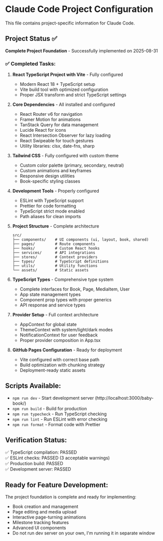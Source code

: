 # Claude Code Project Configuration

This file contains project-specific information for Claude Code.

## Project Status ✅

**Complete Project Foundation** - Successfully implemented on 2025-08-31

### ✅ Completed Tasks:

1. **React TypeScript Project with Vite** - Fully configured
   - Modern React 18 + TypeScript setup
   - Vite build tool with optimized configuration
   - Proper JSX transform and strict TypeScript settings

2. **Core Dependencies** - All installed and configured
   - React Router v6 for navigation
   - Framer Motion for animations  
   - TanStack Query for data management
   - Lucide React for icons
   - React Intersection Observer for lazy loading
   - React Swipeable for touch gestures
   - Utility libraries: clsx, date-fns, sharp

3. **Tailwind CSS** - Fully configured with custom theme
   - Custom color palette (primary, secondary, neutral)
   - Custom animations and keyframes
   - Responsive design utilities
   - Book-specific styling classes

4. **Development Tools** - Properly configured
   - ESLint with TypeScript support
   - Prettier for code formatting
   - TypeScript strict mode enabled
   - Path aliases for clean imports

5. **Project Structure** - Complete architecture
   ```
   src/
   ├── components/    # UI components (ui, layout, book, shared)
   ├── pages/         # Route components
   ├── hooks/         # Custom React hooks
   ├── services/      # API integrations
   ├── stores/        # Context providers
   ├── types/         # TypeScript definitions
   ├── utils/         # Utility functions
   └── assets/        # Static assets
   ```

6. **TypeScript Types** - Comprehensive type system
   - Complete interfaces for Book, Page, MediaItem, User
   - App state management types
   - Component prop types with proper generics
   - API response and service types

7. **Provider Setup** - Full context architecture
   - AppContext for global state
   - ThemeContext with system/light/dark modes
   - NotificationContext for user feedback
   - Proper provider composition in App.tsx

8. **GitHub Pages Configuration** - Ready for deployment
   - Vite configured with correct base path
   - Build optimization with chunking strategy
   - Deployment-ready static assets

## Scripts Available:

- `npm run dev` - Start development server (http://localhost:3000/baby-book/)
- `npm run build` - Build for production
- `npm run typecheck` - Run TypeScript checking  
- `npm run lint` - Run ESLint with error checking
- `npm run format` - Format code with Prettier

## Verification Status:

✅ TypeScript compilation: PASSED  
✅ ESLint checks: PASSED (3 acceptable warnings)  
✅ Production build: PASSED  
✅ Development server: PASSED  

## Ready for Feature Development:

The project foundation is complete and ready for implementing:
- Book creation and management
- Page editing and media upload
- Interactive page-turning animations
- Milestone tracking features
- Advanced UI components
- Do not run dev server on your own, I'm running it in separate window